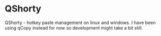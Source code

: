 # QShorty
QShorty - hotkey paste management on linux and windows.
I have been using qCopy instead for now so development might take a bit still.
